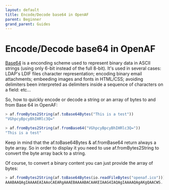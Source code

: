 ```yaml
---
layout: default
title: Encode/Decode base64 in OpenAF
parent: Beginner
grand_parent: Guides
---
```


# Encode/Decode base64 in OpenAF

[Base64](https://en.wikipedia.org/wiki/Base64) is a enconding scheme used to represent binary data in ASCII strings (using only 6-bit instead of the full 8-bit). It's used in several cases: LDAP's LDIF files character representation; encoding binary email attachments; embeeding images and fonts in HTML/CSS; avoiding delimiters been interpreted as delimiters inside a sequence of characters on a field: etc&#46;&#46;&#46;

So, how to quickly encode or decode a string or an array of bytes to and from Base 64 in OpenAF:

````javascript
> af.fromBytes2String(af.toBase64Bytes("This is a test"))
"VGhpcyBpcyBhIHRlc3Q="

> af.fromBytes2String(af.fromBase64("VGhpcyBpcyBhIHRlc3Q="))
"This is a test"
````

Keep in mind that the af.toBase64Bytes & af.fromBase64 return always a byte array. So in order to display it you need to use af.fromBytes2String to convert the byte array back to a string.

Of course, to convert a binary content you can just provide the array of bytes:

````javascript
> af.fromBytes2String(af.toBase64Bytes(io.readFileBytes("openaf.ico")))
AAABAAQAgIAAAAEAIAAoCAEARgAAAEBAAAABACAAKEIAAG4IAQAgIAAAAQAgAKgQAACWS...
````